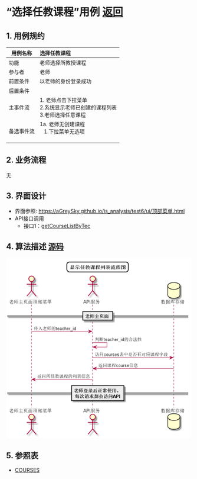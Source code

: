 # “选择任教课程”用例 [返回](../../README.md)

## 1. 用例规约

|用例名称|选择任教课程|
|-------|:-------------|
|功能|老师选择所教授课程|
|参与者|老师|
|前置条件| 以老师的身份登录成功|
|后置条件||
|主事件流| 1. 老师点击下拉菜单<br/>2.系统显示老师已创建的课程列表<br/>3.老师选择任意课程|
|备选事件流|1a. 老师无创建课程 <br/>&nbsp;&nbsp; 1.下拉菜单无选项 <br/> &nbsp;&nbsp;|

## 2. 业务流程
无

## 3. 界面设计
- 界面参照: https://aGreySky.github.io/is_analysis/test6/ui/顶部菜单.html
- API接口调用
    - 接口1：[getCourseListByTec](../接口/getCoursesByTec.md)

## 4. 算法描述 [源码](../流程图/显示任教课程列表流程图.wsd)
![显示任教课程列表流程图](../images/流程图/显示任教课程列表流程图.png)
    
## 5. 参照表

- [COURSES](../数据库设计/数据库设计.md/#COURSES)